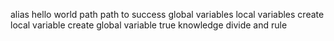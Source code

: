 alias
hello world
path
path to success
global variables
local variables
create local variable
create global variable
true knowledge
divide and rule

